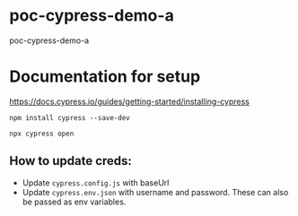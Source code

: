 # poc-cypress-demo-a
poc-cypress-demo-a


# Documentation for setup
https://docs.cypress.io/guides/getting-started/installing-cypress

```
npm install cypress --save-dev
```


```
npx cypress open
```

## How to update creds:
- Update `cypress.config.js` with baseUrl
- Update `cypress.env.json` with username and password. These can also be passed as env variables.
